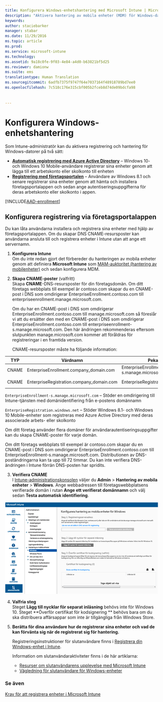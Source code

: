```yaml
---
title: Konfigurera Windows-enhetshantering med Microsoft Intune | Microsoft Intune
description: "Aktivera hantering av mobila enheter (MDM) för Windows-datorer, till exempel Windows 10-enheter, med Microsoft Intune."
keywords: 
author: staciebarker
manager: stabar
ms.date: 11/29/2016
ms.topic: article
ms.prod: 
ms.service: microsoft-intune
ms.technology: 
ms.assetid: 9a18c0fe-9f03-4e84-a4d0-b63821bf5d25
ms.reviewer: damionw
ms.suite: ems
translationtype: Human Translation
ms.sourcegitcommit: 6adfb7375f9747f64e7037164f48918789bd7ee0
ms.openlocfilehash: 7c518c176e315cbf005b2fceb8d74de09bdcfa98


---
```


# <a name="set-up-windows-device-management"></a>Konfigurera Windows-enhetshantering

Som Intune-administratör kan du aktivera registrering och hantering för Windows-datorer på två sätt:

- **[Automatisk registrering med Azure Active Directory](#azure-active-directory-enrollment)** – Windows 10- och Windows 10 Mobile-användare registrerar sina enheter genom att lägga till ett arbetskonto eller skolkonto till enheten
- **[Registrering med företagsportalen](#company-portal-app-enrollment)** – Användare av Windows 8.1 och senare registrerar sina enheter genom att hämta och installera företagsportalappen och sedan ange autentiseringsuppgifterna för deras arbetskonto eller skolkonto i appen.

[!INCLUDE[AAD-enrollment](../includes/win10-automatic-enrollment-aad.md)]

## <a name="set-up-company-portal-app-enrollment"></a>Konfigurera registrering via företagsportalappen
Du kan låta användarna installera och registrera sina enheter med hjälp av företagsportalappen. Om du skapar DNS CNAME-resursposter kan användarna ansluta till och registrera enheter i Intune utan att ange ett servernamn.

1. **Konfigurera Intune**<br>
Om du inte redan gjort det förbereder du hanteringen av mobila enheter genom att definiera **Microsoft Intune** som [MAM-auktoritet (hantering av mobilenheter)](prerequisites-for-enrollment.md#step-2-set-mdm-authority) och sedan konfigurera MDM.

2. **Skapa CNAME-poster** (valfritt)<br>Skapa **CNAME**-DNS-resursposter för din företagsdomän. Om ditt företags webbplats till exempel är contoso.com skapar du en CNAME-post i DNS som omdirigerar EnterpriseEnrollment.contoso.com till enterpriseenrollment.manage.microsoft.com.

    Om du har en CNAME-post i DNS som omdirigerar EnterpriseEnrollment.contoso.com till manage.microsoft.com så föreslår vi att du ersätter den med en CNAME-post i DNS som omdirigerar EnterpriseEnrollment.contoso.com till enterpriseenrollment-s.manage.microsoft.com. Den här ändringen rekommenderas eftersom slutpunkten manage.microsoft.com kommer att föråldras för registreringar i en framtida version.

    CNAME-resursposter måste ha följande information:

  |TYP|Värdnamn|Pekar på|TTL|
  |--------|-------------|-------------|-------|
  |CNAME|EnterpriseEnrollment.company_domain.com|EnterpriseEnrollment-s.manage.microsoft.com |1 timme|
  |CNAME|EnterpriseRegistration.company_domain.com|EnterpriseRegistration.windows.net|1 timme|

  `EnterpriseEnrollment-s.manage.microsoft.com` – Stöder en omdirigering till Intune-tjänsten med domänidentifiering från e-postens domännamn

  `EnterpriseRegistration.windows.net` – Stöder Windows 8.1- och Windows 10 Mobile-enheter som registreras med Azure Active Directory med deras associerade arbets- eller skolkonto

  Om ditt företag använder flera domäner för användarautentiseringsuppgifter kan du skapa CNAME-poster för varje domän.

  Om ditt företags webbplats till exempel är contoso.com skapar du en CNAME-post i DNS som omdirigerar EnterpriseEnrollment.contoso.com till EnterpriseEnrollment-s.manage.microsoft.com. Distributionen av DNS-poständringarna kan ta upp till 72 timmar. Du kan inte verifiera DNS-ändringen i Intune förrän DNS-posten har spridits.

3.  **Verifiera CNAME**<br>I [Intune-administrationskonsolen](http://manage.microsoft.com) väljer du **Admin** &gt; **Hantering av mobila enheter** &gt; **Windows**. Ange webbadressen till företagswebbplatsens verifierade domän i rutan **Ange ett verifierat domännamn** och välj sedan **Testa automatisk identifiering**.

  ![Dialogrutan Windows-enhetshantering](../media/enroll-intune-winenr.png)

4.  **Valfria steg**<br>Steget **Lägg till nycklar för separat inläsning** behövs inte för Windows 10. Steget **Överför certifikat för kodsignering ** behövs bara om du ska distribuera affärsappar som inte är tillgängliga från Windows Store.

6.  **Berätta för dina användare hur de registrerar sina enheter och vad de kan förvänta sig när de registrerat sig för hantering.**

    Registreringsinstruktioner för slutanvändare finns i [Registrera din Windows-enhet i Intune](../enduser/enroll-your-device-in-intune-windows.md).

    Information om slutanvändaraktiviteter finns i de här artiklarna:
      - [Resurser om slutanvändarens upplevelse med Microsoft Intune](what-to-tell-your-end-users-about-using-microsoft-intune.md)
      - [Vägledning för slutanvändare för Windows-enheter](../enduser/using-your-windows-device-with-intune.md)

### <a name="see-also"></a>Se även
[Krav för att registrera enheter i Microsoft Intune](prerequisites-for-enrollment.md)



<!--HONumber=Dec16_HO2-->


